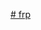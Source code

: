 [# frp](https://www.apkmirror.com/apk/rriven-llc/alliance-shield-device-owner/alliance-shield-device-owner-0-9-16-release/alliance-shield-device-owner-0-9-16-android-apk-download/)
